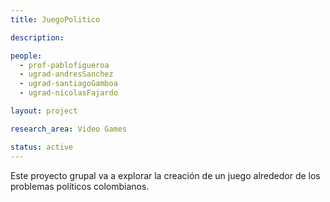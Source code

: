 ```yaml
---
title: JuegoPolitico

description:

people:
  - prof-pablofigueroa
  - ugrad-andresSanchez
  - ugrad-santiagoGamboa
  - ugrad-nicolasFajardo

layout: project

research_area: Video Games

status: active
---
```


Este proyecto grupal va a explorar la creación de un juego alrededor de los problemas políticos colombianos.
